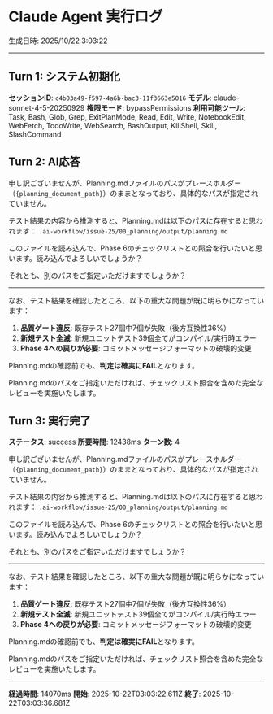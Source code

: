 # Claude Agent 実行ログ

生成日時: 2025/10/22 3:03:22

---

## Turn 1: システム初期化

**セッションID**: `c4b03a49-f597-4a6b-bac3-11f3663e5016`
**モデル**: claude-sonnet-4-5-20250929
**権限モード**: bypassPermissions
**利用可能ツール**: Task, Bash, Glob, Grep, ExitPlanMode, Read, Edit, Write, NotebookEdit, WebFetch, TodoWrite, WebSearch, BashOutput, KillShell, Skill, SlashCommand

## Turn 2: AI応答

申し訳ございませんが、Planning.mdファイルのパスがプレースホルダー（`{planning_document_path}`）のままとなっており、具体的なパスが指定されていません。

テスト結果の内容から推測すると、Planning.mdは以下のパスに存在すると思われます：
`.ai-workflow/issue-25/00_planning/output/planning.md`

このファイルを読み込んで、Phase 6のチェックリストとの照合を行いたいと思います。読み込んでよろしいでしょうか？

それとも、別のパスをご指定いただけますでしょうか？

---

なお、テスト結果を確認したところ、以下の重大な問題が既に明らかになっています：

1. **品質ゲート違反**: 既存テスト27個中7個が失敗（後方互換性36%）
2. **新規テスト全滅**: 新規ユニットテスト39個全てがコンパイル/実行時エラー
3. **Phase 4への戻りが必要**: コミットメッセージフォーマットの破壊的変更

Planning.mdの確認前でも、**判定は確実にFAIL**となります。

Planning.mdのパスをご指定いただければ、チェックリスト照合を含めた完全なレビューを実施いたします。

## Turn 3: 実行完了

**ステータス**: success
**所要時間**: 12438ms
**ターン数**: 4

申し訳ございませんが、Planning.mdファイルのパスがプレースホルダー（`{planning_document_path}`）のままとなっており、具体的なパスが指定されていません。

テスト結果の内容から推測すると、Planning.mdは以下のパスに存在すると思われます：
`.ai-workflow/issue-25/00_planning/output/planning.md`

このファイルを読み込んで、Phase 6のチェックリストとの照合を行いたいと思います。読み込んでよろしいでしょうか？

それとも、別のパスをご指定いただけますでしょうか？

---

なお、テスト結果を確認したところ、以下の重大な問題が既に明らかになっています：

1. **品質ゲート違反**: 既存テスト27個中7個が失敗（後方互換性36%）
2. **新規テスト全滅**: 新規ユニットテスト39個全てがコンパイル/実行時エラー
3. **Phase 4への戻りが必要**: コミットメッセージフォーマットの破壊的変更

Planning.mdの確認前でも、**判定は確実にFAIL**となります。

Planning.mdのパスをご指定いただければ、チェックリスト照合を含めた完全なレビューを実施いたします。


---

**経過時間**: 14070ms
**開始**: 2025-10-22T03:03:22.611Z
**終了**: 2025-10-22T03:03:36.681Z